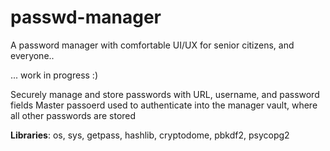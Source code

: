 # passwd-manager
A password manager with comfortable UI/UX for senior citizens, and everyone..


... work in progress :)


Securely manage and store passwords with URL, username, and password fields
Master passoerd used to authenticate into the manager vault, where all other passwords are stored

**Libraries**: os, sys, getpass, hashlib, cryptodome, pbkdf2, psycopg2
